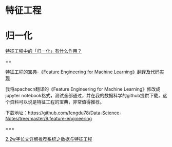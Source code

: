 # 特征工程





# 归一化

[特征工程中的「归一化」有什么作用？](https://www.zhihu.com/question/20455227/answer/197897298)





==

[特征工程的宝典-《Feature Engineering for Machine Learning》翻译及代码实现](https://mp.weixin.qq.com/s/TEBcnUTNTtSsLie-xR8LbA)

我将apachecn翻译的《Feature Engineering for Machine Learning》修改成jupyter notebook格式，测试全部通过，并在我的数据科学的github提供下载，这个资料可以说是特征工程的宝典，非常值得推荐。

下载地址：<https://github.com/fengdu78/Data-Science-Notes/tree/master/9.feature-engineering>

===

[2.2w字长文详解推荐系统之数据与特征工程](https://zhuanlan.zhihu.com/p/100864696)

